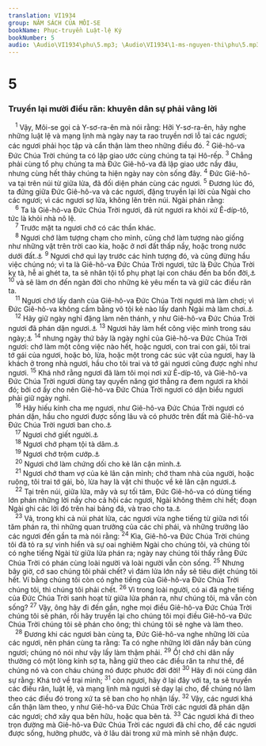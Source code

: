 ```yaml
---
translation: VI1934
group: NĂM SÁCH CỦA MÔI-SE
bookName: Phục-truyền Luật-lệ Ký 
bookNumber: 5
audio: \Audio\VI1934\phu\5.mp3; \Audio\VI1934\1-ms-nguyen-thi\phu\5.mp3
---
```


<div class="title"><h1>5</h1><h3>Truyền lại mười điều răn: khuyên dân sự phải vâng lời</h3></div>
<span class="verse phu_5_1"> <sup>1</sup> Vậy, Môi-se gọi cả Y-sơ-ra-ên mà nói rằng: Hỡi Y-sơ-ra-ên, hãy nghe những luật lệ và mạng lịnh mà ngày nay ta rao truyền nơi lỗ tai các ngươi; các ngươi phải học tập và cẩn thận làm theo những điều đó. </span>
<span class="verse phu_5_2"><sup>2</sup> Giê-hô-va Đức Chúa Trời chúng ta có lập giao ước cùng chúng ta tại Hô-rếp. </span>
<span class="verse phu_5_3"><sup>3</sup> Chẳng phải cùng tổ phụ chúng ta mà Đức Giê-hô-va đã lập giao ước nầy đâu, nhưng cùng hết thảy chúng ta hiện ngày nay còn sống đây. </span>
<span class="verse phu_5_4"><sup>4</sup> Đức Giê-hô-va tại trên núi từ giữa lửa, đã đối diện phán cùng các ngươi. </span>
<span class="verse phu_5_5"><sup>5</sup> Đương lúc đó, ta đứng giữa Đức Giê-hô-va và các ngươi, đặng truyền lại lời của Ngài cho các ngươi; vì các ngươi sợ lửa, không lên trên núi. Ngài phán rằng: <br/></span>
<span class="verse phu_5_6"> <sup>6</sup> Ta là Giê-hô-va Đức Chúa Trời ngươi, đã rút ngươi ra khỏi xứ Ê-díp-tô, tức là khỏi nhà nô lệ. <br/></span>
<span class="verse phu_5_7"> <sup>7</sup> Trước mặt ta ngươi chớ có các thần khác. <br/></span>
<span class="verse phu_5_8"> <sup>8</sup> Ngươi chớ làm tượng chạm cho mình, cũng chớ làm tượng nào giống như những vật trên trời cao kia, hoặc ở nơi đất thấp nầy, hoặc trong nước dưới đất.<a data-toggle="tooltip" data-placement="bottom" title="Le 26:1; Phu 4:15-18; 27:15">⚓</a></span>
<span class="verse phu_5_9"><sup>9</sup> Ngươi chớ quì lạy trước các hình tượng đó, và cũng đừng hầu việc chúng nó; vì ta là Giê-hô-va Đức Chúa Trời ngươi, tức là Đức Chúa Trời kỵ tà, hễ ai ghét ta, ta sẽ nhân tội tổ phụ phạt lại con cháu đến ba bốn đời,<a data-toggle="tooltip" data-placement="bottom" title="Xu 34:6-7; Dan 14:18; Phu 7:9-10">⚓</a></span>
<span class="verse phu_5_10"><sup>10</sup> và sẽ làm ơn đến ngàn đời cho những kẻ yêu mến ta và giữ các điều răn ta. <br/></span>
<span class="verse phu_5_11"> <sup>11</sup> Ngươi chớ lấy danh của Giê-hô-va Đức Chúa Trời ngươi mà làm chơi; vì Đức Giê-hô-va không cầm bằng vô tội kẻ nào lấy danh Ngài mà làm chơi.<a data-toggle="tooltip" data-placement="bottom" title="Le 19:12">⚓</a><br/></span>
<span class="verse phu_5_12"> <sup>12</sup> Hãy giữ ngày nghỉ đặng làm nên thánh, y như Giê-hô-va Đức Chúa Trời ngươi đã phán dặn ngươi.<a data-toggle="tooltip" data-placement="bottom" title="Xu 16:23-30; 31:12-14">⚓</a></span>
<span class="verse phu_5_13"><sup>13</sup> Ngươi hãy làm hết công việc mình trong sáu ngày;<a data-toggle="tooltip" data-placement="bottom" title="Xu 23:12; 31:15; 34:21; 35:2; Le 23:3">⚓</a></span>
<span class="verse phu_5_14"><sup>14</sup> nhưng ngày thứ bảy là ngày nghỉ của Giê-hô-va Đức Chúa Trời ngươi: chớ làm một công việc nào hết, hoặc ngươi, con trai con gái, tôi trai tớ gái của ngươi, hoặc bò, lừa, hoặc một trong các súc vật của ngươi, hay là khách ở trong nhà ngươi, hầu cho tôi trai và tớ gái ngươi cũng được nghỉ như ngươi. </span>
<span class="verse phu_5_15"><sup>15</sup> Khá nhớ rằng ngươi đã làm tôi mọi nơi xứ Ê-díp-tô, và Giê-hô-va Đức Chúa Trời ngươi dùng tay quyền năng giơ thẳng ra đem ngươi ra khỏi đó; bởi cớ ấy cho nên Giê-hô-va Đức Chúa Trời ngươi có dặn biểu ngươi phải giữ ngày nghỉ. <br/></span>
<span class="verse phu_5_16"> <sup>16</sup> Hãy hiếu kính cha mẹ ngươi, như Giê-hô-va Đức Chúa Trời ngươi có phán dặn, hầu cho ngươi được sống lâu và có phước trên đất mà Giê-hô-va Đức Chúa Trời ngươi ban cho.<a data-toggle="tooltip" data-placement="bottom" title="Phu 27:16; Mat 15:4; 19:19; Mac 7:10; 10:19; Lu 18:20; Eph 6:2-3">⚓</a><br/></span>
<span class="verse phu_5_17"> <sup>17</sup> Ngươi chớ giết người.<a data-toggle="tooltip" data-placement="bottom" title="Sa 9:6; Le 24:17; Mat 5:21; 19:18; Mac 10:19; Lu 18:20; Ro 13:9; Gia 2:11">⚓</a><br/></span>
<span class="verse phu_5_18"> <sup>18</sup> Ngươi chớ phạm tội tà dâm.<a data-toggle="tooltip" data-placement="bottom" title="Le 20:10; Mat 5:27; 19:18; Mac 10:19; Lu 18:20; Ro 13:9; Gia 2:11">⚓</a><br/></span>
<span class="verse phu_5_19"> <sup>19</sup> Ngươi chớ trộm cướp.<a data-toggle="tooltip" data-placement="bottom" title="Le 19:11; Mat 19:18; Mac 10:19; Lu 18:20; Ro 13:9">⚓</a><br/></span>
<span class="verse phu_5_20"> <sup>20</sup> Ngươi chớ làm chứng dối cho kẻ lân cận mình.<a data-toggle="tooltip" data-placement="bottom" title="Xu 23:1; Mat 19:18; Mac 10:19; Lu 18:20">⚓</a><br/></span>
<span class="verse phu_5_21"> <sup>21</sup> Ngươi chớ tham vợ của kẻ lân cận mình; chớ tham nhà của người, hoặc ruộng, tôi trai tớ gái, bò, lừa hay là vật chi thuộc về kẻ lân cận ngươi.<a data-toggle="tooltip" data-placement="bottom" title="Ro 7:7; 13:9">⚓</a><br/></span>
<span class="verse phu_5_22"> <sup>22</sup> Tại trên núi, giữa lửa, mây và sự tối tăm, Đức Giê-hô-va có dùng tiếng lớn phán những lời nầy cho cả hội các ngươi, Ngài không thêm chi hết; đoạn Ngài ghi các lời đó trên hai bảng đá, và trao cho ta.<a data-toggle="tooltip" data-placement="bottom" title="He 12:18-19">⚓</a><br/></span>
<span class="verse phu_5_23"> <sup>23</sup> Vả, trong khi cả núi phát lửa, các ngươi vừa nghe tiếng từ giữa nơi tối tăm phán ra, thì những quan trưởng của các chi phái, và những trưởng lão các ngươi đến gần ta mà nói rằng: </span>
<span class="verse phu_5_24"><sup>24</sup> Kìa, Giê-hô-va Đức Chúa Trời chúng tôi đã tỏ ra sự vinh hiển và sự oai nghiêm Ngài cho chúng tôi, và chúng tôi có nghe tiếng Ngài từ giữa lửa phán ra; ngày nay chúng tôi thấy rằng Đức Chúa Trời có phán cùng loài người và loài người vẫn còn sống. </span>
<span class="verse phu_5_25"><sup>25</sup> Nhưng bây giờ, cớ sao chúng tôi phải chết? vì đám lửa lớn nầy sẽ tiêu diệt chúng tôi hết. Ví bằng chúng tôi còn có nghe tiếng của Giê-hô-va Đức Chúa Trời chúng tôi, thì chúng tôi phải chết. </span>
<span class="verse phu_5_26"><sup>26</sup> Vì trong loài người, có ai đã nghe tiếng của Đức Chúa Trời sanh hoạt từ giữa lửa phán ra, như chúng tôi, mà vẫn còn sống? </span>
<span class="verse phu_5_27"><sup>27</sup> Vậy, ông hãy đi đến gần, nghe mọi điều Giê-hô-va Đức Chúa Trời chúng tôi sẽ phán, rồi hãy truyền lại cho chúng tôi mọi điều Giê-hô-va Đức Chúa Trời chúng tôi sẽ phán cho ông; thì chúng tôi sẽ nghe và làm theo. <br/></span>
<span class="verse phu_5_28"> <sup>28</sup> Đương khi các ngươi bàn cùng ta, Đức Giê-hô-va nghe những lời của các ngươi, nên phán cùng ta rằng: Ta có nghe những lời dân nầy bàn cùng ngươi; chúng nó nói như vậy lấy làm thậm phải. </span>
<span class="verse phu_5_29"><sup>29</sup> Ồ! chớ chi dân nầy thường có một lòng kính sợ ta, hằng giữ theo các điều răn ta như thế, để chúng nó và con cháu chúng nó được phước đời đời! </span>
<span class="verse phu_5_30"><sup>30</sup> Hãy đi nói cùng dân sự rằng: Khá trở về trại mình; </span>
<span class="verse phu_5_31"><sup>31</sup> còn ngươi, hãy ở lại đây với ta, ta sẽ truyền các điều răn, luật lệ, và mạng lịnh mà ngươi sẽ dạy lại cho, để chúng nó làm theo các điều đó trong xứ ta sẽ ban cho họ nhận lấy. </span>
<span class="verse phu_5_32"><sup>32</sup> Vậy, các ngươi khá cẩn thận làm theo, y như Giê-hô-va Đức Chúa Trời các ngươi đã phán dặn các ngươi; chớ xây qua bên hữu, hoặc qua bên tả. </span>
<span class="verse phu_5_33"><sup>33</sup> Các ngươi khá đi theo trọn đường mà Giê-hô-va Đức Chúa Trời các ngươi đã chỉ cho, để các ngươi được sống, hưởng phước, và ở lâu dài trong xứ mà mình sẽ nhận được. <br/></span>
